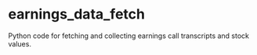 # earnings_data_fetch
Python code for fetching and collecting earnings call transcripts and stock values. 
